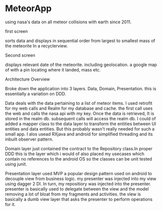 # MeteorApp
using nasa's data on all meteor collisions with earth since 2011.

first screen

sorts data and displays in sequential order from largest to smallest mass of the meteorite In a recyclerview.

Second screen

displays relevant date of the meteorite. including geolocation. a google map of with a pin locating where it landed, mass etc.

Architecture Overview

Broke down the application into 3 layers. Data, Domain, Presentation. this is essentially a variation on DDD. 


Data deals with the data pertaining to a list of meteor items. I used retrofit for my web calls and Realm for my database and 
cache. the first call uses the web and calls the nasa api with my key. Once the data is retrieved, It is stored in the realm db.
subsequent calls will access the realm db. I could of added a mapper class to the data layer to transform the entities between UI entities
and data entities. But this probably wasn't really needed for such a small app. I alos usead RXjava and android for simplified threading 
and its inbuilt observer pattern. 


Domain layer just contained the contract to the Repository class.In proper DDD this is the layer which i would of also placed my usecases
which contain no references to the android OS so the classes can be unit tested using junit.

Presentation layer used MVP a popular design pattern used on android to decouple view from business logic.
my presenter was injected into my view using dagger 2 DI. In turn, my repositiory was injected into the presenter. presenter is basically
used to delegate between the view and the model removing a lot of bloat from my fragments and activities. the view is basically a dumb
view layer that asks the presenter to perform operations for it. 





